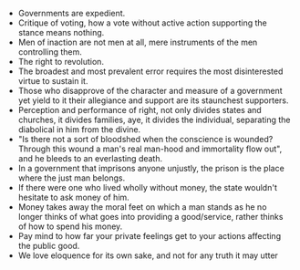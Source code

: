 - Governments are expedient.
- Critique of voting, how a vote without active action supporting the stance
  means nothing.
- Men of inaction are not men at all, mere instruments of the men controlling
  them.
- The right to revolution.
- The broadest and most prevalent error requires the most disinterested virtue
  to sustain it.
- Those who disapprove of the character and measure of a government yet yield to
  it their allegiance and support are its staunchest supporters.
- Perception and performance of right, not only divides states and churches, it
  divides families, aye, it divides the individual, separating the diabolical in
  him from the divine.
- "Is there not a sort of bloodshed when the conscience is wounded? Through this
  wound a man's real man-hood and immortality flow out", and he bleeds to an
  everlasting death.
- In a government that imprisons anyone unjustly, the prison is the place
  where the just man belongs.
- If there were one who lived wholly without money, the state wouldn't hesitate
  to ask money of him.
- Money takes away the moral feet on which a man stands as he no longer thinks
  of what goes into providing a good/service, rather thinks of how to spend his
  money.
- Pay mind to how far your private feelings get to your actions affecting the
  public good.
- We love eloquence for its own sake, and not for any truth it may utter
